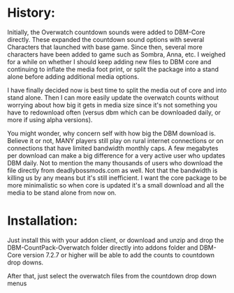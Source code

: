 # History:

Initially, the Overwatch countdown sounds were added to DBM-Core directly. These expanded the countdown sound options with several Characters that launched with base game. Since then, several more characters have been added to game such as Sombra, Anna, etc. I weighed for a while on whether I should keep adding new files to DBM core and continuing to inflate the media foot print, or split the package into a stand alone before adding additional media options.

I have finally decided now is best time to split the media out of core and into stand alone. Then I can more easily update the overwatch counts without worrying about how big it gets in media size since it's not something you have to redownload often (versus dbm which can be downloaded daily, or more if using alpha versions).


You might wonder, why concern self with how big the DBM download is. Believe it or not, MANY players still play on rural internet connections or on connections that have limited bandwidth monthly caps. A few megabytes per download can make a big difference for a very active user who updates DBM daily. Not to mention the many thousands of users who download the file directly from deadlybossmods.com as well. Not that the bandwidth is killing us by any means but it's still inefficient. I want the core package to be more minimalistic so when core is updated it's a small download and all the media to be stand alone from now on.

# Installation:

Just install this with your addon client, or download and unzip and drop the DBM-CountPack-Overwatch folder directly into addons folder and DBM-Core version 7.2.7 or higher will be able to add the counts to countdown drop downs.

After that, just select the overwatch files from the countdown drop down menus
